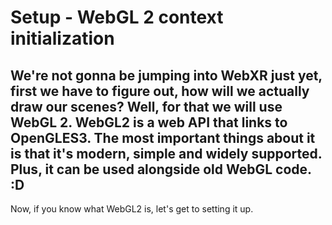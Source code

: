 # Setup - WebGL 2 context initialization

## We're not gonna be jumping into WebXR just yet, first we have to figure out, how will we actually draw our scenes? Well, for that we will use WebGL 2. WebGL2 is a web API that links to OpenGLES3. The most important things about it is that it's modern, simple and widely supported. Plus, it can be used alongside old WebGL code. :D

Now, if you know what WebGL2 is, let's get to setting it up.
